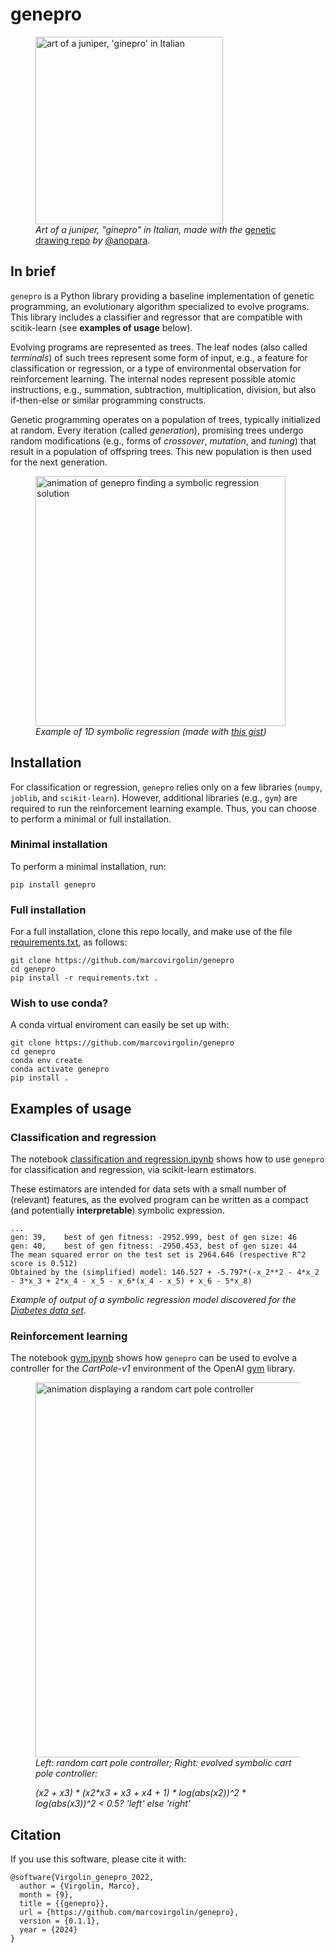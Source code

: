 # genepro

<figure>
<img src="juniper_art.png" alt="art of a juniper, 'ginepro' in Italian" width=300px/>
<figcaption>
<i>Art of a juniper, "ginepro" in Italian, made with the</i> <a href="https://github.com/anopara/genetic-drawing">genetic drawing repo</a> <i>by</i> <a href="https://github.com/anopara">@anopara</a>.
</figcaption>
</figure>


## In brief

`genepro` is a Python library providing a baseline implementation of genetic programming, an evolutionary algorithm specialized to evolve programs.
This library includes a classifier and regressor that are compatible with scitik-learn (see **examples of usage** below).

Evolving programs are represented as trees.
The leaf nodes (also called *terminals*) of such trees represent some form of input, e.g., a feature for classification or regression, or a type of environmental observation for reinforcement learning.
The internal nodes represent possible atomic instructions, e.g., summation, subtraction, multiplication, division, but also if-then-else or similar programming constructs.

Genetic programming operates on a population of trees, typically initialized at random. 
Every iteration (called *generation*), promising trees undergo random modifications (e.g., forms of *crossover*, *mutation*, and *tuning*) that result in a population of offspring trees.
This new population is then used for the next generation.

<figure>
<img src="srfit.gif" width=400px alt="animation of genepro finding a symbolic regression solution">
<figcaption>
<i>
Example of 1D symbolic regression (made with <a href="https://gist.github.com/marcovirgolin/a83bb6e8fd634f9017586ab0c1605147">this gist</a>)
</i>
</figcaption>
</figure>

## Installation
For classification or regression, `genepro` relies only on a few libraries (`numpy`, `joblib`, and `scikit-learn`).
However, additional libraries (e.g., `gym`) are required to run the reinforcement learning example.
Thus, you can choose to perform a minimal or full installation.

### Minimal installation
To perform a minimal installation, run:
```
pip install genepro
```

### Full installation 
For a full installation, clone this repo locally, and make use of the file [requirements.txt](requirements.txt), as follows:
```
git clone https://github.com/marcovirgolin/genepro
cd genepro
pip install -r requirements.txt .
```

### Wish to use conda?
A conda virtual enviroment can easily be set up with:
```
git clone https://github.com/marcovirgolin/genepro
cd genepro
conda env create
conda activate genepro
pip install .
```



## Examples of usage

### Classification and regression
The notebook [classification and regression.ipynb](<classification and regression.ipynb>) shows how to use `genepro` for classification and regression, via scikit-learn estimators.

These estimators are intended for data sets with a small number of (relevant) features, as the evolved program can be written as a compact (and potentially **interpretable**) symbolic expression.


```
...
gen: 39,	best of gen fitness: -2952.999,	best of gen size: 46
gen: 40,	best of gen fitness: -2950.453,	best of gen size: 44
The mean squared error on the test set is 2964.646 (respective R^2 score is 0.512)
Obtained by the (simplified) model: 146.527 + -5.797*(-x_2**2 - 4*x_2 - 3*x_3 + 2*x_4 - x_5 - x_6*(x_4 - x_5) + x_6 - 5*x_8)
```
*Example of output of a symbolic regression model discovered for the [Diabetes data set](https://scikit-learn.org/stable/modules/generated/sklearn.datasets.load_diabetes.html)*.


### Reinforcement learning
The notebook [gym.ipynb](gym.ipynb) shows how `genepro` can be used to evolve a controller for the *CartPole-v1* environment of the OpenAI [gym](https://github.com/openai/gym) library.

<figure>
<img src="rand_n_evolved_cartpole.gif" width=600px alt="animation displaying a random cart pole controller">
<figcaption>
<i>Left: random cart pole controller; Right: evolved symbolic cart pole controller:

(x2 + x3) * (x2*x3 + x3 + x4 + 1) * log(abs(x2))^2 * log(abs(x3))^2 < 0.5? 'left' else 'right' </i>
</figcaption>
</figure>


## Citation
If you use this software, please cite it with:
```
@software{Virgolin_genepro_2022,
  author = {Virgolin, Marco},
  month = {9},
  title = {{genepro}},
  url = {https://github.com/marcovirgolin/genepro},
  version = {0.1.1},
  year = {2024}
}
```
